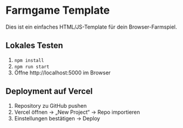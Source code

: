 # Farmgame Template

Dies ist ein einfaches HTML/JS-Template für dein Browser-Farmspiel.

## Lokales Testen

1. `npm install`
2. `npm run start`
3. Öffne http://localhost:5000 im Browser

## Deployment auf Vercel

1. Repository zu GitHub pushen
2. Vercel öffnen → „New Project“ → Repo importieren
3. Einstellungen bestätigen → Deploy